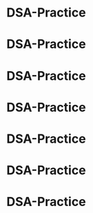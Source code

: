 # DSA-Practice
# DSA-Practice
# DSA-Practice
# DSA-Practice
# DSA-Practice
# DSA-Practice
# DSA-Practice
